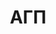 ---
layout: categories
title: АГП
index: 3
desc: "Взять в аренду АГП технику в Самаре в Бумеранг-АвтоТранс"
metaimg: "/img/slider/slide-2.jpg"
---
